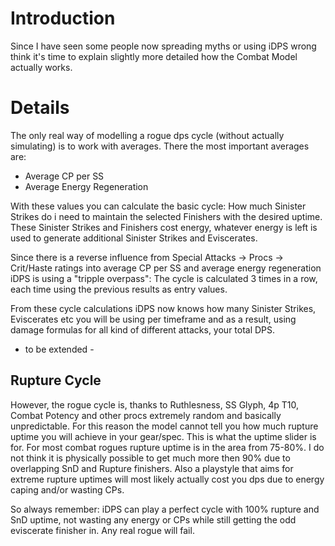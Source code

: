# Introduction #

Since I have seen some people now spreading myths or using iDPS wrong think it's time to explain slightly more detailed how the Combat Model actually works.


# Details #

The only real way of modelling a rogue dps cycle (without actually simulating) is to work with averages. There the most important averages are:

- Average CP per SS
- Average Energy Regeneration

With these values you can calculate the basic cycle: How much Sinister Strikes do i need to maintain the selected Finishers with the desired uptime. These Sinister Strikes and Finishers cost energy, whatever energy is left is used to generate additional Sinister Strikes and Eviscerates.

Since there is a reverse influence from Special Attacks -> Procs -> Crit/Haste ratings into average CP per SS and average energy regeneration iDPS is using a "tripple overpass": The cycle is calculated 3 times in a row, each time using the previous results as entry values.

From these cycle calculations iDPS now knows how many Sinister Strikes, Eviscerates etc you will be using per timeframe and as a result, using damage formulas for all kind of different attacks, your total DPS.

- to be extended -

## Rupture Cycle ##

However, the rogue cycle is, thanks to Ruthlesness, SS Glyph, 4p T10, Combat Potency and other procs extremely random and basically unpredictable. For this reason the model cannot tell you how much rupture uptime you will achieve in your gear/spec. This is what the uptime slider is for. For most combat rogues rupture uptime is in the area from 75-80%. I do not think it is physically possible to get much more then 90% due to overlapping SnD and Rupture finishers. Also a playstyle that aims for extreme rupture uptimes will most likely actually cost you dps due to energy caping and/or wasting CPs.

So always remember: iDPS can play a perfect cycle with 100% rupture and SnD uptime, not wasting any energy or CPs while still getting the odd eviscerate finisher in. Any real rogue will fail.